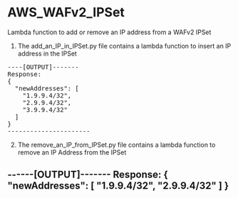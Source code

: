 # AWS_WAFv2_IPSet
Lambda function to add or remove an IP address from a WAFv2 IPSet

1. The add_an_IP_in_IPSet.py file contains a lambda function to insert an IP address in the IPSet
<pre>
----[OUTPUT]-------
Response:
{
  "newAddresses": [
    "1.9.9.4/32",
    "2.9.9.4/32",
    "3.9.9.4/32"
  ]
}
----------------------
</pre>

2. The remove_an_IP_from_IPSet.py file contains a lambda function to remove an IP Address from the IPSet

------[OUTPUT]-------
Response:
{
  "newAddresses": [
    "1.9.9.4/32",
    "2.9.9.4/32"
  ]
}
---------------------
